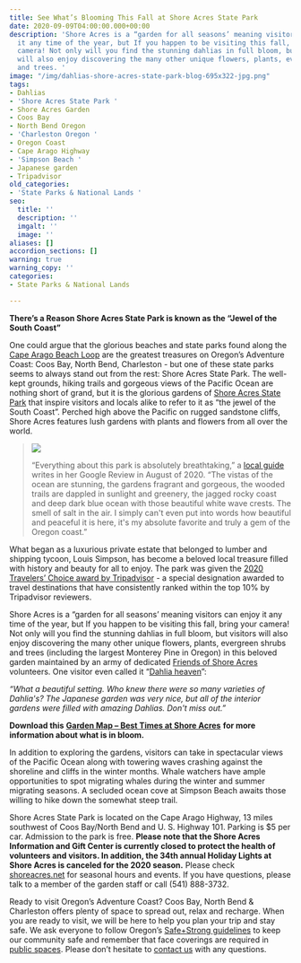 ```yaml
---
title: See What’s Blooming This Fall at Shore Acres State Park
date: 2020-09-09T04:00:00.000+00:00
description: 'Shore Acres is a “garden for all seasons’ meaning visitors can enjoy
  it any time of the year, but If you happen to be visiting this fall, bring your
  camera! Not only will you find the stunning dahlias in full bloom, but visitors
  will also enjoy discovering the many other unique flowers, plants, evergreen shrubs
  and trees. '
image: "/img/dahlias-shore-acres-state-park-blog-695x322-jpg.png"
tags:
- Dahlias
- 'Shore Acres State Park '
- Shore Acres Garden
- Coos Bay
- North Bend Oregon
- 'Charleston Oregon '
- Oregon Coast
- Cape Arago Highway
- 'Simpson Beach '
- Japanese garden
- Tripadvisor
old_categories:
- 'State Parks & National Lands '
seo:
  title: ''
  description: ''
  imgalt: ''
  image: ''
aliases: []
accordion_sections: []
warning: true
warning_copy: ''
categories:
- State Parks & National Lands

---
```

**There’s a Reason Shore Acres State Park is known as the “Jewel of the South Coast”**

One could argue that the glorious beaches and state parks found along the [Cape Arago Beach Loop](http://www.oregonsadventurecoast.com/trip-ideas/explore-the-cape-arago-beach-loop/) are the greatest treasures on Oregon’s Adventure Coast: Coos Bay, North Bend, Charleston - but one of these state parks seems to always stand out from the rest: Shore Acres State Park. The well-kept grounds, hiking trails and gorgeous views of the Pacific Ocean are nothing short of grand, but it is the glorious gardens of [Shore Acres State Park](http://shoreacres.net/) that inspire visitors and locals alike to refer to it as “the jewel of the South Coast”. Perched high above the Pacific on rugged sandstone cliffs, Shore Acres features lush gardens with plants and flowers from all over the world.

> ![](/img/shore-acres-state-park.jpg)
>
> “Everything about this park is absolutely breathtaking,” a [local guide](https://www.google.com/search?rlz=1CAWPBA_enUS797US797&sxsrf=ALeKk018tA_rlh7zAZtnuBsRdtfZsO-GYA%3A1599583019089&ei=K7NXX8WFBYeGytMPn4aaoA4&q=shore+acres+state+park+&oq=shore+acres+state+park+&gs_lcp=CgZwc3ktYWIQAzIECCMQJzIECCMQJzIHCAAQFBCHAjICCAAyAggAMgIIADICCAAyAggAMgIIADICCAA6BAgAEEdQog9Yog9g4hFoAHABeACAAWqIAWqSAQMwLjGYAQCgAQGqAQdnd3Mtd2l6wAEB&sclient=psy-ab&ved=0ahUKEwiFx5CN_9nrAhUHg3IEHR-DBuQQ4dUDCA0&uact=5#lrd=0x54c378b8051ea9cd:0x7a3dd8fc1f71112c,1,,,) writes in her Google Review in August of 2020. “The vistas of the ocean are stunning, the gardens fragrant and gorgeous, the wooded trails are dappled in sunlight and greenery, the jagged rocky coast and deep dark blue ocean with those beautiful white wave crests. The smell of salt in the air. I simply can't even put into words how beautiful and peaceful it is here, it's my absolute favorite and truly a gem of the Oregon coast.”

What began as a luxurious private estate that belonged to lumber and shipping tycoon, Louis Simpson, has become a beloved local treasure filled with history and beauty for all to enjoy. The park was given the [2020 Travelers’ Choice award by Tripadvisor](https://www.tripadvisor.com/Attraction_Review-g51813-d105581-Reviews-Shore_Acres_State_Park-Coos_Bay_Oregon.html) - a special designation awarded to travel destinations that have consistently ranked within the top 10% by Tripadvisor reviewers.

Shore Acres is a “garden for all seasons’ meaning visitors can enjoy it any time of the year, but If you happen to be visiting this fall, bring your camera! Not only will you find the stunning dahlias in full bloom, but visitors will also enjoy discovering the many other unique flowers, plants, evergreen shrubs and trees (including the largest Monterey Pine in Oregon) in this beloved garden maintained by an army of dedicated [Friends of Shore Acres](http://shoreacres.net/about-us/about-friends-of-shore-acres-inc/) volunteers. One visitor even called it “[Dahlia heaven](https://www.tripadvisor.com/ShowUserReviews-g51813-d105581-r608482444-Shore_Acres_State_Park-Coos_Bay_Oregon.html)”:

_“What a beautiful setting. Who knew there were so many varieties of Dahlia's? The Japanese garden was very nice, but all of the interior gardens were filled with amazing Dahlias. Don't miss out.”_

**Download this** [**Garden Map – Best Times at Shore Acres**](https://shoreacres.net/wp-content/uploads/2015/07/Garden-Map-Card-web.pdf) **for more information about what is in bloom.**

In addition to exploring the gardens, visitors can take in spectacular views of the Pacific Ocean along with towering waves crashing against the shoreline and cliffs in the winter months. Whale watchers have ample opportunities to spot migrating whales during the winter and summer migrating seasons. A secluded ocean cove at Simpson Beach awaits those willing to hike down the somewhat steep trail.

Shore Acres State Park is located on the Cape Arago Highway, 13 miles southwest of Coos Bay/North Bend and U. S. Highway 101. Parking is $5 per car. Admission to the park is free. **Please note that the Shore Acres Information and Gift Center is currently closed to protect the health of volunteers and visitors. In addition, the 34th annual Holiday Lights at Shore Acres is canceled for the 2020 season.** Please check[ shoreacres.net](http://shoreacres.net/) for seasonal hours and events. If you have questions, please talk to a member of the garden staff or call (541) 888-3732.

Ready to visit Oregon’s Adventure Coast? Coos Bay, North Bend & Charleston offers plenty of space to spread out, relax and recharge. When you are ready to visit, we will be here to help you plan your trip and stay safe. We ask everyone to follow Oregon’s [Safe+Strong guidelines](https://coronavirus.oregon.gov/Pages/default.aspx#:\~:text=Oregonians%20must%20come%20together%20to,once%20it's%20available%20to%20you) to keep our community safe and remember that face coverings are required in [public spaces](https://sharedsystems.dhsoha.state.or.us/DHSForms/Served/le2288K.pdf). Please don’t hesitate to [contact us](https://www.oregonsadventurecoast.com/contact/) with any questions.